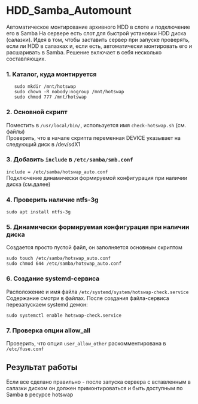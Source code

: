# HDD_Samba_Automount
Автоматическое монтирование архивного HDD в слоте и подключение его в Samba
На сервере есть слот для быстрой установки HDD диска (салазки).
Идея в том, чтобы заставить сервер при запуске проверять, если ли HDD в салазках и, если есть, автоматически монтировать его и расшаривать в Samba.
Решение включает в себя несколько составляющих.
### 1. Каталог, куда монтируется
```
   sudo mkdir /mnt/hotswap
   sudo chown -R nobody:nogroup /mnt/hotswap
   sudo chmod 777 /mnt/hotswap
```
### 2. Основной скрипт 
Поместить в `/usr/local/bin/`, используется имя `check-hotswap.sh` (см. файлы)  
Проверить, что в начале скрипта переменная DEVICE указывает на следующий диск в /dev/sdX1

### 3. Добавить `include` в `/etc/samba/smb.conf`
   ```include = /etc/samba/hotswap_auto.conf```  
Подключение динамически формируемой конфигурация при наличии диска (см.далее)

### 4. Проверить наличие ntfs-3g
`sudo apt install ntfs-3g`

### 5. Динамически формируемая конфигурация при наличии диска
Создается просто пустой файл, он заполняется основным скриптом
   ```
   sudo touch /etc/samba/hotswap_auto.conf
   sudo chmod 644 /etc/samba/hotswap_auto.conf
```
### 6. Создание systemd-сервиса
Расположение и имя файла `/etc/systemd/system/hotswap-check.service`
Содержание смотри в файлах.
После создания файла-сервиса перезапускаем systemd демон:
``` sudo systemctl daemon-reload
sudo systemctl enable hotswap-check.service
```
### 7. Проверка опции allow_all
Проверить, что опция `user_allow_other` раскомментирована в `/etc/fuse.conf`   

## Результат работы
Если все сделано правильно - после запуска сервера с вставленным в салазки диском он должен примонтироваться и быть доступным по Samba в ресурсе hotswap

